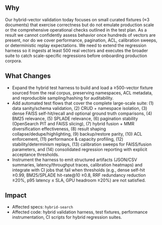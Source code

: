 ## Why

Our hybrid-vector validation today focuses on small curated fixtures (≈3 documents) that exercise correctness but do not emulate production scale or the comprehensive operational checks outlined in the test plan. As a result we cannot confidently assess behavior once hundreds of vectors are present, nor do we cover performance, pagination, ACL, calibration sweeps, or deterministic replay expectations. We need to extend the regression harness so it ingests at least 500 real vectors and executes the broader suite to catch scale-specific regressions before onboarding production corpora.

## What Changes

- Expand the hybrid test harness to build and load a ≥500-vector fixture sourced from the real corpus, preserving namespaces, ACL metadata, and reproducible sampling/hashing for auditability.
- Add automated test flows that cover the complete large-scale suite: (1) data sanity/schema validation, (2) CRUD + namespace isolation, (3) dense FAISS self-hit/recall and optional ground truth comparisons, (4) BM25 relevance, (5) SPLADE relevance, (6) pagination stability (OpenSearch PIT and FAISS slicing), (7) hybrid fusion + MMR diversification effectiveness, (8) result shaping collapse/dedupe/highlighting, (9) backup/restore parity, (10) ACL enforcement, (11) performance & capacity profiling, (12) stability/determinism replays, (13) calibration sweeps for FAISS/fusion parameters, and (14) consolidated regression reporting with explicit acceptance thresholds.
- Instrument the harness to emit structured artifacts (JSON/CSV summaries, latency/throughput traces, calibration heatmaps) and integrate with CI jobs that fail when thresholds (e.g., dense self-hit ≥0.99, BM25/SPLADE hit-rate@10 ≥0.8, RRF redundancy reduction ≥20%, p95 latency ≤ SLA, GPU headroom ≥20%) are not satisfied.

## Impact

- Affected specs: `hybrid-search`
- Affected code: hybrid validation harness, test fixtures, performance instrumentation, CI scripts for hybrid regression suites.
